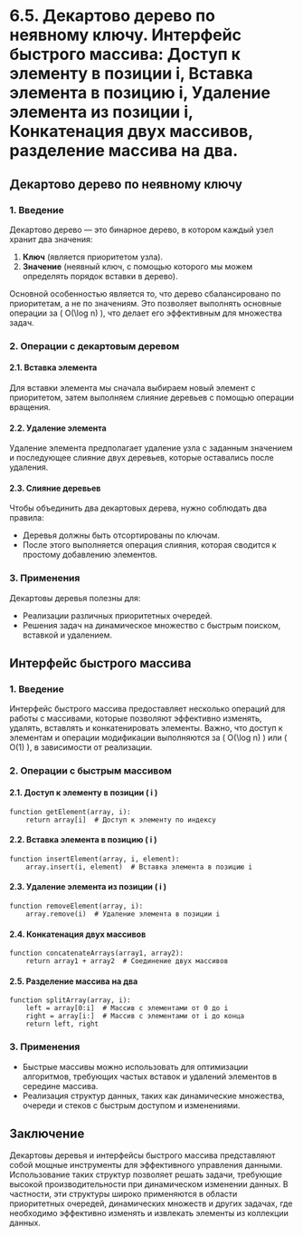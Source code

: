 # 6.5. Декартово дерево по неявному ключу. Интерфейс быстрого массива: Доступ к элементу в позиции i, Вставка элемента в позицию i, Удаление элемента из позиции i, Конкатенация двух массивов, разделение массива на два.

## Декартово дерево по неявному ключу

### 1. Введение
Декартово дерево — это бинарное дерево, в котором каждый узел хранит два значения:
1. **Ключ** (является приоритетом узла).
2. **Значение** (неявный ключ, с помощью которого мы можем определять порядок вставки в дерево).

Основной особенностью является то, что дерево сбалансировано по приоритетам, а не по значениям. Это позволяет выполнять основные операции за \( O(\log n) \), что делает его эффективным для множества задач.

### 2. Операции с декартовым деревом

#### 2.1. Вставка элемента
Для вставки элемента мы сначала выбираем новый элемент с приоритетом, затем выполняем слияние деревьев с помощью операции вращения.

#### 2.2. Удаление элемента
Удаление элемента предполагает удаление узла с заданным значением и последующее слияние двух деревьев, которые оставались после удаления.

#### 2.3. Слияние деревьев
Чтобы объединить два декартовых дерева, нужно соблюдать два правила:
- Деревья должны быть отсортированы по ключам.
- После этого выполняется операция слияния, которая сводится к простому добавлению элементов.

### 3. Применения
Декартовы деревья полезны для:
- Реализации различных приоритетных очередей.
- Решения задач на динамическое множество с быстрым поиском, вставкой и удалением.

## Интерфейс быстрого массива

### 1. Введение
Интерфейс быстрого массива предоставляет несколько операций для работы с массивами, которые позволяют эффективно изменять, удалять, вставлять и конкатенировать элементы. Важно, что доступ к элементам и операции модификации выполняются за \( O(\log n) \) или \( O(1) \), в зависимости от реализации.

### 2. Операции с быстрым массивом

#### 2.1. Доступ к элементу в позиции \( i \)

```text
function getElement(array, i):
    return array[i]  # Доступ к элементу по индексу
```

#### 2.2. Вставка элемента в позицию \( i \)

```text
function insertElement(array, i, element):
    array.insert(i, element)  # Вставка элемента в позицию i
```

#### 2.3. Удаление элемента из позиции \( i \)

```text
function removeElement(array, i):
    array.remove(i)  # Удаление элемента в позиции i
```

#### 2.4. Конкатенация двух массивов

```text
function concatenateArrays(array1, array2):
    return array1 + array2  # Соединение двух массивов
```

#### 2.5. Разделение массива на два

```text
function splitArray(array, i):
    left = array[0:i]  # Массив с элементами от 0 до i
    right = array[i:]  # Массив с элементами от i до конца
    return left, right
```

### 3. Применения
- Быстрые массивы можно использовать для оптимизации алгоритмов, требующих частых вставок и удалений элементов в середине массива.
- Реализация структур данных, таких как динамические множества, очереди и стеков с быстрым доступом и изменениями.

## Заключение
Декартовы деревья и интерфейсы быстрого массива представляют собой мощные инструменты для эффективного управления данными. Использование таких структур позволяет решать задачи, требующие высокой производительности при динамическом изменении данных. В частности, эти структуры широко применяются в области приоритетных очередей, динамических множеств и других задачах, где необходимо эффективно изменять и извлекать элементы из коллекции данных.
